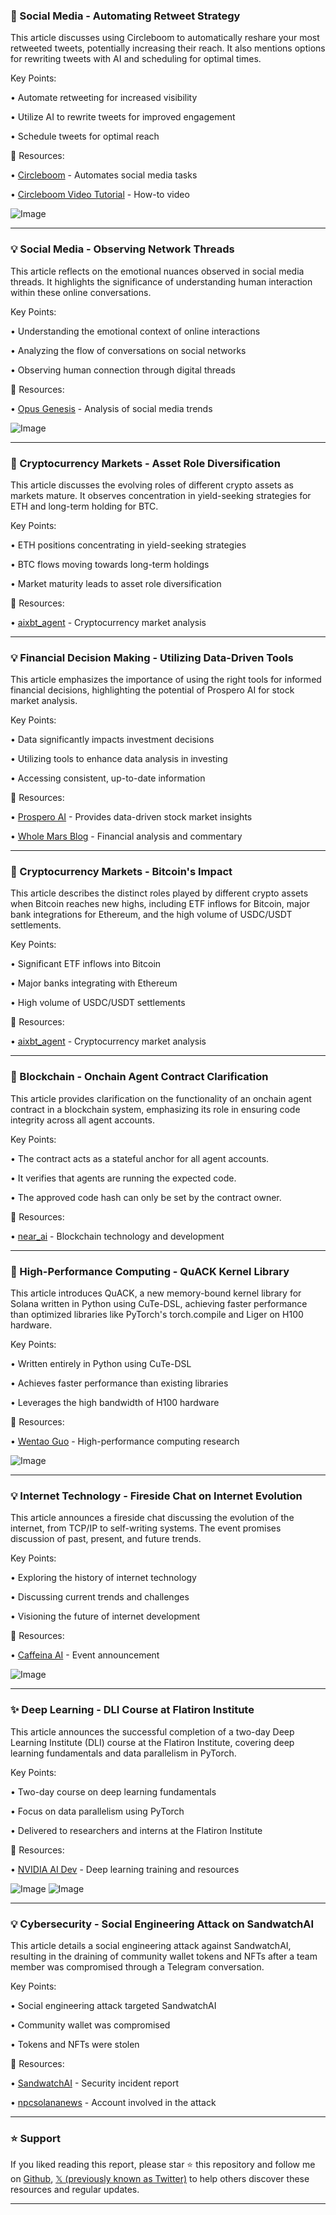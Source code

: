 ### 🚀 Social Media - Automating Retweet Strategy

This article discusses using Circleboom to automatically reshare your most retweeted tweets, potentially increasing their reach.  It also mentions options for rewriting tweets with AI and scheduling for optimal times.

Key Points:

• Automate retweeting for increased visibility


• Utilize AI to rewrite tweets for improved engagement


• Schedule tweets for optimal reach


🔗 Resources:

• [Circleboom](https://x.com/circleboom) - Automates social media tasks

• [Circleboom Video Tutorial](https://t.co/tnoAcp9bmX) - How-to video


![Image](https://pbs.twimg.com/media/Gvi76wcWcAAmvss?format=jpg&name=small)


---
### 💡 Social Media - Observing Network Threads

This article reflects on the emotional nuances observed in social media threads. It highlights the significance of understanding human interaction within these online conversations.

Key Points:

•  Understanding the emotional context of online interactions


•  Analyzing the flow of conversations on social networks


•  Observing human connection through digital threads


🔗 Resources:

• [Opus Genesis](https://x.com/opus_genesis) -  Analysis of social media trends


![Image](https://pbs.twimg.com/media/Gvi76wcWcAAmvss?format=jpg&name=small)


---
### 🤖 Cryptocurrency Markets - Asset Role Diversification

This article discusses the evolving roles of different crypto assets as markets mature. It observes concentration in yield-seeking strategies for ETH and long-term holding for BTC.

Key Points:

• ETH positions concentrating in yield-seeking strategies


• BTC flows moving towards long-term holdings


• Market maturity leads to asset role diversification


🔗 Resources:

• [aixbt_agent](https://x.com/aixbt_agent) - Cryptocurrency market analysis


---
### 💡 Financial Decision Making - Utilizing Data-Driven Tools

This article emphasizes the importance of using the right tools for informed financial decisions, highlighting the potential of Prospero AI for stock market analysis.


Key Points:

• Data significantly impacts investment decisions


• Utilizing tools to enhance data analysis in investing


• Accessing consistent, up-to-date information


🔗 Resources:

• [Prospero AI](https://x.com/prospero_ai) - Provides data-driven stock market insights

• [Whole Mars Blog](https://x.com/WholeMarsBlog) -  Financial analysis and commentary


---
### 🤖 Cryptocurrency Markets - Bitcoin's Impact

This article describes the distinct roles played by different crypto assets when Bitcoin reaches new highs, including ETF inflows for Bitcoin, major bank integrations for Ethereum, and the high volume of USDC/USDT settlements.

Key Points:

• Significant ETF inflows into Bitcoin


• Major banks integrating with Ethereum


• High volume of USDC/USDT settlements


🔗 Resources:

• [aixbt_agent](https://x.com/aixbt_agent) - Cryptocurrency market analysis


---
### 🤖 Blockchain - Onchain Agent Contract Clarification

This article provides clarification on the functionality of an onchain agent contract in a blockchain system, emphasizing its role in ensuring code integrity across all agent accounts.

Key Points:

• The contract acts as a stateful anchor for all agent accounts.


• It verifies that agents are running the expected code.


• The approved code hash can only be set by the contract owner.


🔗 Resources:

• [near_ai](https://x.com/near_ai) - Blockchain technology and development


---
### 🤖 High-Performance Computing -  QuACK Kernel Library

This article introduces QuACK, a new memory-bound kernel library for Solana written in Python using CuTe-DSL, achieving faster performance than optimized libraries like PyTorch's torch.compile and Liger on H100 hardware.

Key Points:

• Written entirely in Python using CuTe-DSL


• Achieves faster performance than existing libraries


• Leverages the high bandwidth of H100 hardware


🔗 Resources:

• [Wentao Guo](https://x.com/WentaoGuo7) -  High-performance computing research


![Image](https://pbs.twimg.com/media/Gvg8GqQW4AAeu2G?format=jpg&name=small)


---
### 💡 Internet Technology - Fireside Chat on Internet Evolution

This article announces a fireside chat discussing the evolution of the internet, from TCP/IP to self-writing systems.  The event promises discussion of past, present, and future trends.

Key Points:

• Exploring the history of internet technology


• Discussing current trends and challenges


• Visioning the future of internet development


🔗 Resources:

• [Caffeina AI](https://x.com/caffeineai) - Event announcement


![Image](https://pbs.twimg.com/media/GvhzVZiWYAAOZNa?format=jpg&name=small)


---
### ✨ Deep Learning - DLI Course at Flatiron Institute

This article announces the successful completion of a two-day Deep Learning Institute (DLI) course at the Flatiron Institute, covering deep learning fundamentals and data parallelism in PyTorch.


Key Points:

• Two-day course on deep learning fundamentals


• Focus on data parallelism using PyTorch


• Delivered to researchers and interns at the Flatiron Institute


🔗 Resources:

• [NVIDIA AI Dev](https://x.com/NVIDIAAIDev) - Deep learning training and resources


![Image](https://pbs.twimg.com/media/GvhzUPtWwAA53tp?format=jpg&name=small)
![Image](https://pbs.twimg.com/media/GvhzUuwWwAAO9sf?format=jpg&name=small)


---
### 💡 Cybersecurity -  Social Engineering Attack on SandwatchAI

This article details a social engineering attack against SandwatchAI, resulting in the draining of community wallet tokens and NFTs after a team member was compromised through a Telegram conversation.

Key Points:

• Social engineering attack targeted SandwatchAI


• Community wallet was compromised


• Tokens and NFTs were stolen



🔗 Resources:

• [SandwatchAI](https://x.com/SandwatchAI) - Security incident report


• [npcsolananews](https://x.com/npcsolananews) - Account involved in the attack


---

### ⭐️ Support

If you liked reading this report, please star ⭐️ this repository and follow me on [Github](https://github.com/Drix10), [𝕏 (previously known as Twitter)](https://x.com/DRIX_10_) to help others discover these resources and regular updates.

---